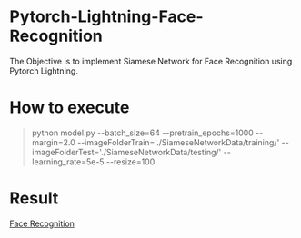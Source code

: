 # Pytorch-Lightning-Face-Recognition
The Objective is to implement Siamese Network for Face Recognition using Pytorch Lightning.

# How to execute
  > python model.py --batch_size=64 --pretrain_epochs=1000 --margin=2.0 --imageFolderTrain='./SiameseNetworkData/training/' --imageFolderTest='./SiameseNetworkData/testing/' --learning_rate=5e-5 --resize=100
  
# Result
[Face Recognition](images/siamese.png)

